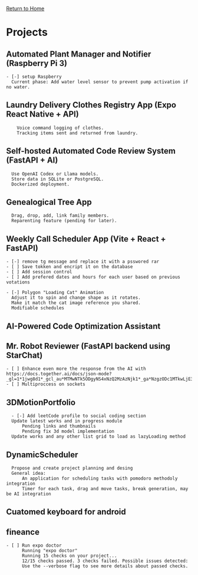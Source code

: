 [Return to Home](../index)

# Projects

  ## Automated Plant Manager and Notifier (Raspberry Pi 3)

    - [-] setup Raspberry
      Current phase: Add water level sensor to prevent pump activation if no water.

  ## Laundry Delivery Clothes Registry App (Expo React Native + API)

        Voice command logging of clothes.
        Tracking items sent and returned from laundry.

  ## Self-hosted Automated Code Review System (FastAPI + AI)

      Use OpenAI Codex or Llama models.
      Store data in SQLite or PostgreSQL.
      Dockerized deployment.

  ## Genealogical Tree App

      Drag, drop, add, link family members.
      Reparenting feature (pending for later).

  ## Weekly Call Scheduler App (Vite + React + FastAPI)

    - [-] remove tg message and replace it with a psswored rar
    - [ ] Save tokken and encript it on the database
    - [ ] Add session control
    - [ ] Add prefered dates and hours for each user based on previous votations

    - [-] Polygon "Loading Cat" Animation
      Adjust it to spin and change shape as it rotates.
      Make it match the cat image reference you shared.
      Modifiable schedules

  ## AI-Powered Code Optimization Assistant

  ## Mr. Robot Reviewer (FastAPI backend using StarChat)
    - [ ] Enhance even more the response from the AI with https://docs.together.ai/docs/json-mode?_gl=1*1jwg8d1*_gcl_au*MTMwNTk5ODgyNS4xNzQ2MzAzNjk1*_ga*NzgzODc1MTkwLjE3NDYzMDM2OTQ.*_ga_BS43X21GZ2*czE3NDk2MzA2MDUkbzkkZzEkdDE3NDk2MzA2MjIkajQzJGwwJGgw*_ga_BBHKJ5V8S0*czE3NDk2MzA2MDUkbzkkZzEkdDE3NDk2MzA2MjIkajQzJGwwJGgw
    - [ ] Multiproccess on sockets
  
  ## 3DMotionPortfolio

      - [-] Add leetCode profile to social coding section
      Update latest works and in progress module
          Pending links and thumbnails
          Pending fix 3d model implementation
      Update works and any other list grid to load as lazyLoading method

  ## DynamicScheduler

      Propose and create project planning and desing
      General idea:
          An application for scheduling tasks with pomodoro methodoly integration
          Timer for each task, drag and move tasks, break generation, may be AI integration

  ## Cuatomed keyboard for android

  ## fineance
    - [ ] Run expo doctor
          Running "expo doctor"
          Running 15 checks on your project...
          12/15 checks passed. 3 checks failed. Possible issues detected:
          Use the --verbose flag to see more details about passed checks.
